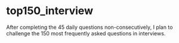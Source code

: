 # top150_interview
After completing the 45 daily questions non-consecutively, I plan to challenge the 150 most frequently asked questions in interviews.
